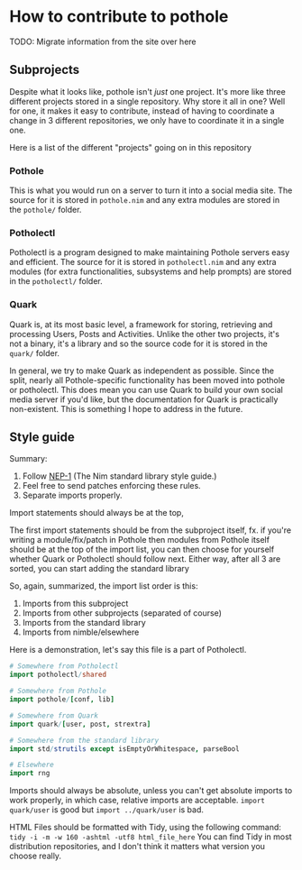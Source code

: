 # How to contribute to pothole

TODO: Migrate information from the site over here

## Subprojects

Despite what it looks like, pothole isn't *just* one project. It's more like three different projects stored in a single repository.
Why store it all in one? Well for one, it makes it easy to contribute, instead of having to coordinate a change in 3 different repositories, we only have to coordinate it in a single one.

Here is a list of the different "projects" going on in this repository

### Pothole

This is what you would run on a server to turn it into a social media site. The source for it is stored in `pothole.nim` and any extra modules are stored in the `pothole/` folder.

### Potholectl

Potholectl is a program designed to make maintaining Pothole servers easy and efficient. The source for it is stored in `potholectl.nim` and any extra modules (for extra functionalities, subsystems and help prompts) are stored in the `potholectl/` folder.

### Quark

Quark is, at its most basic level, a framework for storing, retrieving and processing Users, Posts and Activities. Unlike the other two projects, it's not a binary, it's a library and so the source code for it is stored in the `quark/` folder.

In general, we try to make Quark as independent as possible. Since the split, nearly all Pothole-specific functionality has been moved into pothole or potholectl. This does mean you can use Quark to build your own social media server if you'd like, but the documentation for Quark is practically non-existent. This is something I hope to address in the future.

## Style guide

Summary:
1. Follow [NEP-1](https://nim-lang.org/docs/nep1.html) (The Nim standard library style guide.)
2. Feel free to send patches enforcing these rules.
3. Separate imports properly.

Import statements should always be at the top,

The first import statements should be from the subproject itself, fx. if you're writing a module/fix/patch in Pothole then modules from Pothole itself should be at the top of the import list, you can then choose for yourself whether Quark or Potholectl should follow next. Either way, after all 3 are sorted, you can start adding the standard library

So, again, summarized, the import list order is this:
1. Imports from this subproject
2. Imports from other subprojects (separated of course)
3. Imports from the standard library
4. Imports from nimble/elsewhere

Here is a demonstration, let's say this file is a part of Potholectl.

```nim
# Somewhere from Potholectl
import potholectl/shared

# Somewhere from Pothole
import pothole/[conf, lib]

# Somewhere from Quark
import quark/[user, post, strextra]

# Somewhere from the standard library
import std/strutils except isEmptyOrWhitespace, parseBool

# Elsewhere
import rng
```

Imports should always be absolute, unless you can't get absolute imports to work properly, in which case, relative imports are acceptable. `import quark/user` is good but `import ../quark/user` is bad.


HTML Files should be formatted with Tidy, using the following command: `tidy -i -m -w 160 -ashtml -utf8 html_file_here`
You can find Tidy in most distribution repositories, and I don't think it matters what version you choose really.